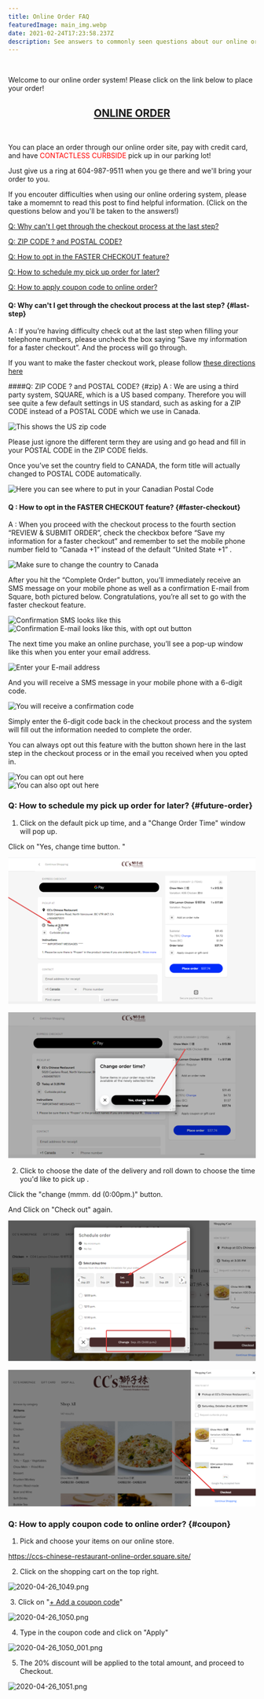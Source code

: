 ```yaml
---
title: Online Order FAQ
featuredImage: main_img.webp
date: 2021-02-24T17:23:58.237Z
description: See answers to commonly seen questions about our online order system.
---
```

<br/>

Welcome to our online order system!  Please click on the link below to place your order!

<div align="center"><h2><a href="https://ccs-chinese-restaurant-online-order.square.site/">ONLINE ORDER</a></h2></div>
<br/>

You can place an order through our online order site, pay with credit card, and have <span style="color:red">CONTACTLESS CURBSIDE</span> pick up in our parking lot!

Just give us a ring at 604-987-9511 when you ge there and we'll bring your order to you.

If you encouter difficulties when using our online ordering system, please take a momemnt to read this post to find helpful information. (Click on the questions below and you'll be taken to the answers!)

[Q: Why can't I get through the checkout process at the last step?](#last-step)

[Q: ZIP CODE ? and POSTAL CODE?](#zip)

[Q: How to opt in the FASTER CHECKOUT feature?](#faster-checkout)

[Q: How to schedule my pick up order for later?](#future-order)

[Q: How to apply coupon code to online order?](#coupon)

#### Q: Why can't I get through the checkout process at the last step? {#last-step}

A : If you’re having difficulty check out at the last step when filling your telephone numbers, please uncheck the box saying “Save my information for a faster checkout”.
And the process will go through.

If you want to make the faster checkout work, please follow [these directions here](#faster-checkout)

\####Q: ZIP CODE ? and POSTAL CODE? {#zip}
A : We are using a third party system, SQUARE, which is a US based company. Therefore you will see quite a few default settings in US standard, such as asking for a ZIP CODE instead of a POSTAL CODE which we use in Canada.

![](zip_01.webp "This shows the US zip code")

Please just ignore the different term they are using and go head and fill in your POSTAL CODE in the ZIP CODE fields.

Once you’ve set the country field to CANADA, the form title will actually changed to POSTAL CODE automatically.

![](zip_02.webp "Here you can see where to put in your Canadian Postal Code")

#### Q : How to opt in the FASTER CHECKOUT feature? {#faster-checkout}

A : When you proceed with the checkout process to the fourth section “REVIEW & SUBMIT ORDER”, check the checkbox before “Save my information for a faster checkout” and remember to set the mobile phone number field to “Canada +1” instead of the default “United State +1” .

![](fast_checkout_01.webp "Make sure to change the country to Canada")

After you hit the “Complete Order” button, you’ll immediately receive an SMS message on your mobile phone as well as a confirmation E-mail from Square, both pictured below. Congratulations, you’re all set to go with the faster checkout feature.

![](fast_checkout_02.webp "Confirmation SMS looks like this")
<br/>
![](fast_checkout_03.webp "Confirmation E-mail looks like this, with opt out button")

The next time you make an online purchase, you’ll see a pop-up window like this when you enter your email address.

![](fast_checkout_04.webp "Enter your E-mail address")

And you will receive a SMS message in your mobile phone with a 6-digit code.

![](fast_checkout_05.webp "You will receive a confirmation code")

Simply enter the 6-digit code back in the checkout process and the system will fill out the information needed to complete the order.

You can always opt out this feature with the button shown here in the last step in the checkout process or in the email you received when you opted in.

![](fast_checkout_06.webp "You can opt out here")
<br/>
![](fast_checkout_03.webp "You can also opt out here")

### Q: How to schedule my pick up order for later? {#future-order}

1. Click on the default pick up time, and a "Change Order Time" window will pop up. 

Click on "Yes, change time button. "

<!-- /wp:paragraph -->

<!-- wp:image {"id":28700,"sizeSlug":"large","linkDestination":"none"} -->

![](chrome_laoqdycu1n.png "Click on the default pick up time")

<!-- /wp:image -->

<!-- wp:paragraph -->

![](chrome_rcqwhdskcr.png "[Change Order Time] window pops up and Click on [Yes, change time] button.")

2. Click to choose the date of the delivery and roll down to choose the time you'd like to pick up . 

Click the  "change (mmm. dd (0:00pm.)" button.

And Click on "Check out" again.

![](chrome_ajsrfxgstk.png "Select the date and time and then click the [change  (mmm. dd (0:00pm.)] button.")

![](chrome_rykmdvv77t.png "Click on [Check out] again.")

### Q: How to apply coupon code to online order? {#coupon}

1. Pick and choose your items on our online store.

[https://ccs-chinese-​restaurant-online-order.​square.site/](https://ccs-chinese-restaurant-online-order.square.site/) 

2. Click on the shopping cart on the top right.

![2020-04-26_1049.png](https://mail.google.com/mail/u/0?ui=2&ik=5f23e6f096&attid=0.1&permmsgid=msg-a:r-1523976636156290969&th=174c363d14239e2d&view=fimg&sz=s0-l75-ft&attbid=ANGjdJ9l1CnupSJVE3kdUaZSdlyXN_QNcdYRjrw07nx0GqyyclAo4Nw_B_whydPRs4mJ_fv7nyEQ1K37AhqWSHWhTe2FOJS8tRJ02U3NdiH7yDTBmMW1fE9GvRbUAUo&disp=emb&realattid=ii_k9hd1dot0)

 3. Click on "[+ Add a coupon code](<>)"

![2020-04-26_1050.png](https://mail.google.com/mail/u/0?ui=2&ik=5f23e6f096&attid=0.2&permmsgid=msg-a:r-1523976636156290969&th=174c363d14239e2d&view=fimg&sz=s0-l75-ft&attbid=ANGjdJ-hpIkEOyfY54pl6FqjlG65YMutUaeA-CAV57wtLjsMMpwZL0Xv33W2iYhu9ShWNfAEg4Q5u5mG5FEeuHwEdezJJ4PN82kKySh7D-gmI4UTdmjPs-8aR3vY89s&disp=emb&realattid=ii_k9hd29a31)

4. Type in the coupon code and click on "Apply"

![2020-04-26_1050_001.png](https://mail.google.com/mail/u/0?ui=2&ik=5f23e6f096&attid=0.3&permmsgid=msg-a:r-1523976636156290969&th=174c363d14239e2d&view=fimg&sz=s0-l75-ft&attbid=ANGjdJ-k5R61gWr8DYHNcqctovD9oTzUI-9fd4G9Cij7UqCNDkzZT1H0tDfUNKSdTshXg__rTU4HkHWuriwziElCIQrkkxkzfJcYogIUDm_Hz75NwJfGz1kXRBNwjdc&disp=emb&realattid=ii_k9hd3cws2)

5. The 20% discount will be applied to the total amount, and proceed to Checkout.

![2020-04-26_1051.png](https://mail.google.com/mail/u/0?ui=2&ik=5f23e6f096&attid=0.4&permmsgid=msg-a:r-1523976636156290969&th=174c363d14239e2d&view=fimg&sz=s0-l75-ft&attbid=ANGjdJ-P9z9MU3wEaBMi7Z08uo1THLMdpRcp8brWqp-9GLNklSS5990AvCMLn9rQZ0ZfEmJHhW-sOZXjfROcZob2q81O_vck1CdcwpZZtafbvv8EoU006uifcUk8OSU&disp=emb&realattid=ii_k9hd526m3)

<!--EndFragment-->